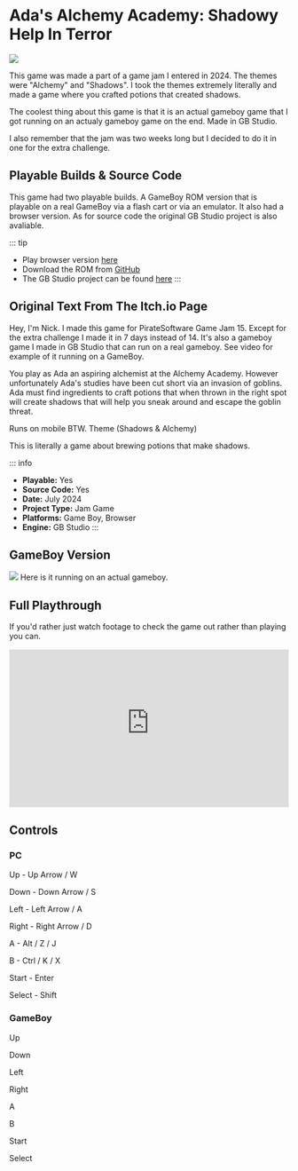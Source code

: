 # Ada's Alchemy Academy: Shadowy Help In Terror

![](images/ada.gif)

This game was made a part of a game jam I entered in 2024. The themes were "Alchemy" and "Shadows". I took the themes extremely literally and made a game where you crafted potions that created shadows.

The coolest thing about this game is that it is an actual gameboy game that I got running on an actualy gameboy game on the end. Made in GB Studio.

I also remember that the jam was two weeks long but I decided to do it in one for the extra challenge.


## Playable Builds & Source Code

This game had two playable builds. A GameBoy ROM version that is playable on a real GameBoy via a flash cart or via an emulator. It also had a browser version. As for source code the original GB Studio project is also avaliable.

::: tip
- Play browser version [here](./play_ada.md)
- Download the ROM from [GitHub](https://github.com/OwlfaceGames/owlface_archive/releases)
- The GB Studio project can be found [here](https://github.com/OwlfaceGames/owlface_archive/tree/master/source_code/adas_alchemy_academy_shadowy_help_in_terror/game)
:::

## Original Text From The Itch.io Page 

Hey, I'm Nick. I made this game for PirateSoftware Game Jam 15. Except for the extra challenge I made it in 7 days instead of 14. It's also a gameboy game I made in GB Studio that can run on a real gameboy. See video for example of it running on a GameBoy.

You play as Ada an aspiring alchemist at the Alchemy Academy. However unfortunately Ada's studies have been cut short via an invasion of goblins. Ada must find ingredients to craft potions that when thrown in the right spot will create shadows that will help you sneak around and escape the goblin threat.

Runs on mobile BTW.
Theme (Shadows & Alchemy)

This is literally a game about brewing potions that make shadows.

::: info
- **Playable:** Yes 
- **Source Code:** Yes
- **Date:** July 2024
- **Project Type:** Jam Game
- **Platforms:** Game Boy, Browser
- **Engine:**  GB Studio
:::


## GameBoy Version

![](images/gameboy.gif)
Here is it running on an actual gameboy.

## Full Playthrough

If you'd rather just watch footage to check the game out rather than playing you can.

<div style="position: relative; padding-bottom: 56.25%; height: 0; overflow: hidden; margin: 1rem 0;">
  <iframe 
    style="position: absolute; top: 0; left: 0; width: 100%; height: 100%; border: none;"
    src="https://www.youtube-nocookie.com/embed/i_eLPV0bfgU "
    allowfullscreen>
  </iframe>
</div>


## Controls

### PC

Up - Up Arrow / W

Down - Down Arrow / S

Left - Left Arrow / A

Right - Right Arrow / D

A - Alt / Z / J

B - Ctrl / K / X

Start - Enter

Select - Shift


### GameBoy

Up 

Down 

Left 

Right 

A

B

Start

Select 


